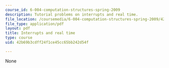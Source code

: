 ```yaml
---
course_id: 6-004-computation-structures-spring-2009
description: Tutorial problems on interrupts and real time.
file_location: /coursemedia/6-004-computation-structures-spring-2009/42b69b3cdff24f1ce45cc65bb242d54f_MIT6_004s09_tutor19.pdf
file_type: application/pdf
layout: pdf
title: Interrupts and real time
type: course
uid: 42b69b3cdff24f1ce45cc65bb242d54f

---
```

None